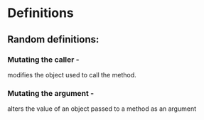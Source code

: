 # Definitions

## Random definitions:

### Mutating the caller -

modifies the object used to call the method.

### Mutating the argument -

alters the value of an object passed to a method as an argument
